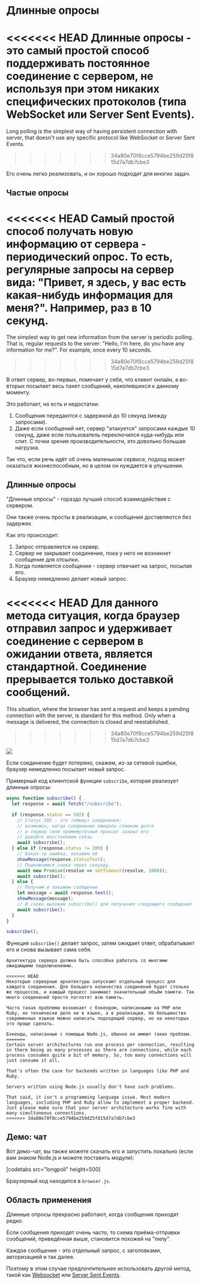 # Длинные опросы

<<<<<<< HEAD
Длинные опросы - это самый простой способ поддерживать постоянное соединение с сервером, не используя при этом никаких специфических протоколов (типа WebSocket или Server Sent Events).
=======
Long polling is the simplest way of having persistent connection with server, that doesn't use any specific protocol like WebSocket or Server Sent Events.
>>>>>>> 34a80e70f8cce5794be259d25f815d7a7db7cbe3

Его очень легко реализовать, и он хорошо подходит для многих задач.

## Частые опросы

<<<<<<< HEAD
Самый простой способ получать новую информацию от сервера - периодический опрос. То есть, регулярные запросы на сервер вида: "Привет, я здесь, у вас есть какая-нибудь информация для меня?". Например, раз в 10 секунд.
=======
The simplest way to get new information from the server is periodic polling. That is, regular requests to the server: "Hello, I'm here, do you have any information for me?". For example, once every 10 seconds.
>>>>>>> 34a80e70f8cce5794be259d25f815d7a7db7cbe3

В ответ сервер, во-первых, помечает у себя, что клиент онлайн, а во-вторых посылает весь пакет сообщений, накопившихся к данному моменту.

Это работает, но есть и недостатки:
1. Сообщения передаются с задержкой до 10 секунд (между запросами).
2. Даже если сообщений нет, сервер "атакуется" запросами каждые 10 секунд, даже если пользователь переключился куда-нибудь или спит. С точки зрения производительности, это довольно большая нагрузка.

Так что, если речь идёт об очень маленьком сервисе, подход может оказаться жизнеспособным, но в целом он нуждается в улучшении.

## Длинные опросы

"Длинные опросы" - гораздо лучший способ взаимодействия с сервером.

Они также очень просты в реализации, и сообщения доставляются без задержек.

Как это происходит:

1. Запрос отправляется на сервер.
2. Сервер не закрывает соединение, пока у него не возникнет сообщение для отсылки.
3. Когда появляется сообщение - сервер отвечает на запрос, посылая его.
4. Браузер немедленно делает новый запрос.

<<<<<<< HEAD
Для данного метода ситуация, когда браузер отправил запрос и удерживает соединение с сервером в ожидании ответа, является стандартной. Соединение прерывается только доставкой сообщений.
=======
This situation, where the browser has sent a request and keeps a pending connection with the server, is standard for this method. Only when a message is delivered, the connection is closed and reestablished.
>>>>>>> 34a80e70f8cce5794be259d25f815d7a7db7cbe3

![](long-polling.svg)

Если соединение будет потеряно, скажем, из-за сетевой ошибки, браузер немедленно посылает новый запрос.

Примерный код клиентской функции `subscribe`, которая реализует длинные опросы:

```js
async function subscribe() {
  let response = await fetch("/subscribe");

  if (response.status == 502) {
    // Статус 502 - это таймаут соединения;
    // возможен, когда соединение ожидало слишком долго
    // и сервер (или промежуточный прокси) закрыл его
    // давайте восстановим связь
    await subscribe();
  } else if (response.status != 200) {
    // Какая-то ошибка, покажем её
    showMessage(response.statusText);
    // Подключимся снова через секунду.
    await new Promise(resolve => setTimeout(resolve, 1000));
    await subscribe();
  } else {
    // Получим и покажем сообщение
    let message = await response.text();
    showMessage(message);
    // И снова вызовем subscribe() для получения следующего сообщения
    await subscribe();
  }
}

subscribe();
```

Функция `subscribe()` делает запрос, затем ожидает ответ, обрабатывает его и снова вызывает сама себя.

```warn header="Сервер должен поддерживать много ожидающих соединений."
Архитектура сервера должна быть способна работать со многими ожидающими подключениями.

<<<<<<< HEAD
Некоторые серверные архитектуры запускают отдельный процесс для каждого соединения. Для большого количества соединений будет столько же процессов, и каждый процесс занимает значительный объём памяти. Так много соединений просто поглотят всю память.

Часто такая проблема возникает с бэкендом, написанными на PHP или Ruby, но технически дело не в языке, а в реализации. На большинстве современных языков можно написать подходящий сервер, но на некоторых это проще сделать.

Бэкенды, написанные с помощью Node.js, обычно не имеют таких проблем.
=======
Certain server architectures run one process per connection, resulting in there being as many processes as there are connections, while each process consumes quite a bit of memory. So, too many connections will just consume it all.

That's often the case for backends written in languages like PHP and Ruby.

Servers written using Node.js usually don't have such problems.

That said, it isn't a programming language issue. Most modern languages, including PHP and Ruby allow to implement a proper backend. Just please make sure that your server architecture works fine with many simultaneous connections.
>>>>>>> 34a80e70f8cce5794be259d25f815d7a7db7cbe3
```

## Демо: чат

Вот демо-чат, вы также можете скачать его и запустить локально (если вам знаком Node.js и можете поставить модули):

[codetabs src="longpoll" height=500]

Браузерный код находится в `browser.js`.

## Область применения

Длинные опросы прекрасно работают, когда сообщения приходят редко.

Если сообщения приходят очень часто, то схема приёма-отправки сообщений, приведённая выше, становится похожей на "пилу".

Каждое сообщение - это отдельный запрос, с заголовками, авторизацией и так далее.

Поэтому в этом случае предпочтительнее использовать другой метод, такой как [Websocket](info:websocket) или [Server Sent Events](info:server-sent-events).
